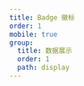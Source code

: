 ```yaml
---
title: Badge 徽标
order: 1
mobile: true
group:
  title: 数据展示
  order: 1
  path: display
---
```


<code src="../demo/Badge.tsx"></code>
<API src="../src/Badge.tsx"></API>

